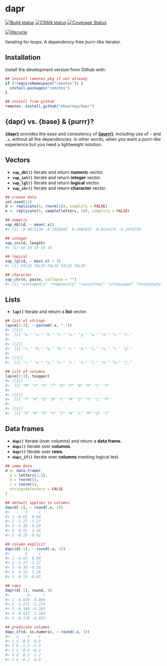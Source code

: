 
<!-- README.md is generated from README.Rmd. Please edit that file -->

# dapr

[![Build
status](https://travis-ci.org/mkearney/dapr.svg?branch=master)](https://travis-ci.org/mkearney/dapr)
[![CRAN
status](https://www.r-pkg.org/badges/version/dapr)](https://cran.r-project.org/package=dapr)
[![Coverage
Status](https://codecov.io/gh/mkearney/dapr/branch/master/graph/badge.svg)](https://codecov.io/gh/mkearney/dapr?branch=master)

<!--#![Downloads](https://cranlogs.r-pkg.org/badges/dapr)
#![Downloads](https://cranlogs.r-pkg.org/badges/grand-total/dapr)-->

[![lifecycle](https://img.shields.io/badge/lifecycle-experimental-orange.svg)](https://www.tidyverse.org/lifecycle/#experimental)

Iterating for loops. A dependency-free purrr-like iterator.

## Installation

Install the development version from Github with:

``` r
## install remotes pkg if not already
if (!requireNamespace("remotes")) {
  install.packages("remotes")
}

## install from github
remotes::install_github("mkearney/dapr")
```

## {dapr} vs. {base} & {purrr}?

**{dapr}** provides the ease and consistency of
[**{purrr}**](https://purrr.tidyverse.org), including use of `~` and
`.x`, without all the dependencies. In other words, when you want a
purrr-like experience but you need a lightweight solution.

## Vectors

  - **`vap_dbl()`** Iterate and return **numeric** vector.
  - **`vap_int()`** Iterate and return **integer** vector.
  - **`vap_lgl()`** Iterate and return **logical** vector.
  - **`vap_chr()`** Iterate and return **character** vector.

<!-- end list -->

``` r
## create data
set.seed(12)
d <- replicate(5, rnorm(10), simplify = FALSE)
e <- replicate(5, sample(letters, 10), simplify = FALSE)

## numeric
vap_dbl(d, ~ mean(.x))
#> [1] -0.4672139 -0.1952043  0.2087615 -0.0134176 -0.2475739

## integer
vap_int(d, length)
#> [1] 10 10 10 10 10

## logical
vap_lgl(d, ~ max(.x) > 3)
#> [1] FALSE FALSE FALSE FALSE FALSE

## character
vap_chr(e, paste, collapse = "")
#> [1] "mvktopwdci" "thqbcmiulp" "rwuvznlmoj" "ufxdasqmpk" "hvoqzmiwty"
```

## Lists

  - **`lap()`** Iterate and return a **list** vector.

<!-- end list -->

``` r
## list of strings
lap(e[1:3], ~ paste0(.x, "."))
#> [[1]]
#>  [1] "m." "v." "k." "t." "o." "p." "w." "d." "c." "i."
#> 
#> [[2]]
#>  [1] "t." "h." "q." "b." "c." "m." "i." "u." "l." "p."
#> 
#> [[3]]
#>  [1] "r." "w." "u." "v." "z." "n." "l." "m." "o." "j."

## list of columns
lap(e[1:3], toupper)
#> [[1]]
#>  [1] "M" "V" "K" "T" "O" "P" "W" "D" "C" "I"
#> 
#> [[2]]
#>  [1] "T" "H" "Q" "B" "C" "M" "I" "U" "L" "P"
#> 
#> [[3]]
#>  [1] "R" "W" "U" "V" "Z" "N" "L" "M" "O" "J"
```

## Data frames

  - **`dap()`** Iterate (over columns) and return a **data frame**.
  - **`dapc()`** Iterate over **columns**.
  - **`dapr()`** Iterate over **rows**.
  - **`dapc_if()`** Iterate over **columns** meeting logical test.

<!-- end list -->

``` r
## some data
d <- data.frame(
  a = letters[1:5],
  b = rnorm(5),
  c = rnorm(5),
  stringsAsFactors = FALSE
)

## default applies to columns
dap(d[-1], ~ round(.x, 2))
#>       b     c
#> 1 -0.63  0.00
#> 2 -1.27 -1.27
#> 3 -0.38 -0.20
#> 4  0.52  1.16
#> 5 -0.18 -0.02

## column explicit
dapc(d[-1], ~ round(.x, 2))
#>       b     c
#> 1 -0.63  0.00
#> 2 -1.27 -1.27
#> 3 -0.38 -0.20
#> 4  0.52  1.16
#> 5 -0.18 -0.02

## rows
dapr(d[-1], round, 3)
#>        b      c
#> 1 -0.634  0.004
#> 2 -1.271 -1.274
#> 3 -0.384 -0.202
#> 4  0.517  1.164
#> 5 -0.178 -0.023

## predicate columns
dapc_if(d, is.numeric, ~ round(.x, 1))
#>   a    b    c
#> 1 a -0.6  0.0
#> 2 b -1.3 -1.3
#> 3 c -0.4 -0.2
#> 4 d  0.5  1.2
#> 5 e -0.2  0.0
```
